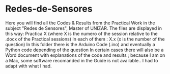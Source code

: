 # Redes-de-Sensores

Here you will find all the Codes & Results from the Practical Work in the subject "Redes de Sensores", Master of UNIZAR. 
The files are displayed in this way: Practica X (where X is the numero of the session relative to the .docx of the Practical sessions)
In each of them : X.x (x is the number of the question)
In this folder there is the Arduino Code (.ino) and eventually a Python code depending of the question
In certain cases there will also be a Word document with explanations of the code and results ; because I am on a Mac, some software recomanded in the Guide is not available.. I had to adapt with what I had. 

